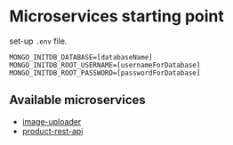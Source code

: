 # Microservices starting point

set-up ```.env``` file.

```env
MONGO_INITDB_DATABASE=[databaseName]
MONGO_INITDB_ROOT_USERNAME=[usernameForDatabase]
MONGO_INITDB_ROOT_PASSWORD=[passwordForDatabase]
```

## Available microservices

- [image-uploader](https://github.com/Darken141/microservice-images)
- [product-rest-api](https://github.com/Darken141/microservice-product)
